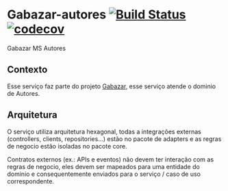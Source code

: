 # Gabazar-autores [![Build Status](https://app.travis-ci.com/gabazar/gabazar-autores.svg?branch=main)](https://app.travis-ci.com/gabazar/gabazar-autores) [![codecov](https://codecov.io/gh/gabazar/gabazar-autores/branch/main/graph/badge.svg?token=JOIUBJXYJ9)](https://codecov.io/gh/gabazar/gabazar-autores)
Gabazar MS Autores

## Contexto
Esse serviço faz parte do projeto [Gabazar](https://github.com/gabazar/gabazar), esse serviço atende o dominio de Autores.

## Arquitetura
O serviço utiliza arquitetura hexagonal, todas a integrações externas (controllers, clients, repositories...) estão no pacote de adapters e as regras de negocio estão isoladas no pacote core. 

Contratos externos (ex.: APIs e eventos) não devem ter interação com as regras de negocio, eles devem ser mapeados para uma entidade do dominio e consequentemente enviados para o serviço / caso de uso correspondente.
